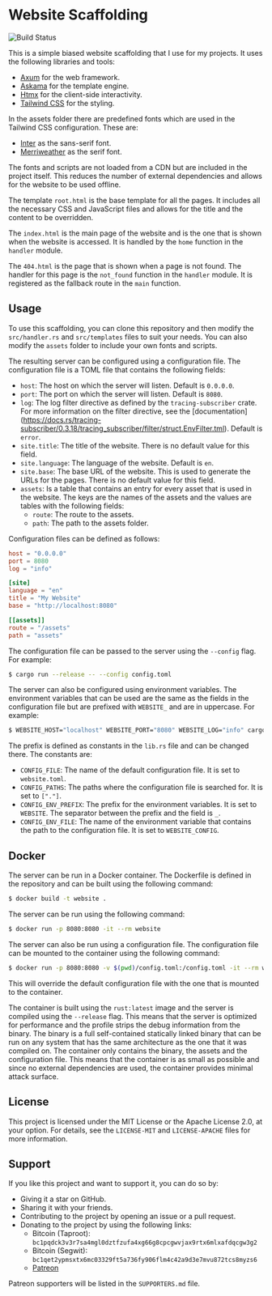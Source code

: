 # Website Scaffolding

![Build Status](https://img.shields.io/github/actions/workflow/status/typedduck/website/rust.yml)

This is a simple biased website scaffolding that I use for my projects. It uses
the following libraries and tools:

- [Axum](https://crates.io/crates/axum) for the web framework.
- [Askama](https://crates.io/crates/askama) for the template engine.
- [Htmx](https://htmx.org/) for the client-side interactivity.
- [Tailwind CSS](https://tailwindcss.com/) for the styling.

In the assets folder there are predefined fonts which are used in the Tailwind
CSS configuration. These are:

- [Inter](https://fonts.google.com/specimen/Inter) as the sans-serif font.
- [Merriweather](https://fonts.google.com/specimen/Merriweather) as the serif
  font.

The fonts and scripts are not loaded from a CDN but are included in the project
itself. This reduces the number of external dependencies and allows for the
website to be used offline.

The template `root.html` is the base template for all the pages. It includes all
the necessary CSS and JavaScript files and allows for the title and the
content to be overridden.

The `index.html` is the main page of the website and is the one that is shown
when the website is accessed. It is handled by the `home` function in the
`handler` module.

The `404.html` is the page that is shown when a page is not found. The handler
for this page is the `not_found` function in the `handler` module. It is
registered as the fallback route in the `main` function.

## Usage

To use this scaffolding, you can clone this repository and then modify the
`src/handler.rs` and `src/templates` files to suit your needs. You can also
modify the `assets` folder to include your own fonts and scripts.

The resulting server can be configured using a configuration file. The
configuration file is a TOML file that contains the following fields:

- `host`: The host on which the server will listen. Default is `0.0.0.0`.
- `port`: The port on which the server will listen. Default is `8080`.
- `log`: The log filter directive as defined by the `tracing-subscriber` crate.
  For more information on the filter directive, see the [documentation]
  (https://docs.rs/tracing-subscriber/0.3.18/tracing_subscriber/filter/struct.EnvFilter.tml).
  Default is `error`.
- `site.title`: The title of the website. There is no default value for this
  field.
- `site.language`: The language of the website. Default is `en`.
- `site.base`: The base URL of the website. This is used to generate the URLs
  for the pages. There is no default value for this field.
- `assets`: Is a table that contains an entry for every asset that is used in
  the website. The keys are the names of the assets and the values are tables
  with the following fields:
  - `route`: The route to the assets.
  - `path`: The path to the assets folder.

Configuration files can be defined as follows:

```toml
host = "0.0.0.0"
port = 8080
log = "info"

[site]
language = "en"
title = "My Website"
base = "http://localhost:8080"

[[assets]]
route = "/assets"
path = "assets"
```

The configuration file can be passed to the server using the `--config` flag.
For example:

```sh
$ cargo run --release -- --config config.toml
```

The server can also be configured using environment variables. The environment
variables that can be used are the same as the fields in the configuration file
but are prefixed with `WEBSITE_` and are in uppercase. For example:

```sh
$ WEBSITE_HOST="localhost" WEBSITE_PORT="8080" WEBSITE_LOG="info" cargo run --release
```

The prefix is defined as constants in the `lib.rs` file and can be changed
there. The constants are:

- `CONFIG_FILE`: The name of the default configuration file. It is set to
  `website.toml`.
- `CONFIG_PATHS`: The paths where the configuration file is searched for. It is
  set to `["."]`.
- `CONFIG_ENV_PREFIX`: The prefix for the environment variables. It is set to
  `WEBSITE`. The separator between the prefix and the field is `_`.
- `CONFIG_ENV_FILE`: The name of the environment variable that contains the
  path to the configuration file. It is set to `WEBSITE_CONFIG`.

## Docker

The server can be run in a Docker container. The Dockerfile is defined in the
repository and can be built using the following command:

```sh
$ docker build -t website .
```

The server can be run using the following command:

```sh
$ docker run -p 8080:8080 -it --rm website
```

The server can also be run using a configuration file. The configuration file
can be mounted to the container using the following command:

```sh
$ docker run -p 8080:8080 -v $(pwd)/config.toml:/config.toml -it --rm website --config /config.toml
```

This will override the default configuration file with the one that is mounted
to the container.

The container is built using the `rust:latest` image and the server is compiled
using the `--release` flag. This means that the server is optimized for
performance and the profile strips the debug information from the binary. The 
binary is a full self-contained statically linked binary that can be run on any
system that has the same architecture as the one that it was compiled on. The
container only contains the binary, the assets and the configuration file. This
means that the container is as small as possible and since no external
dependencies are used, the container provides minimal attack surface.

## License

This project is licensed under the MIT License or the Apache License 2.0, at
your option. For details, see the `LICENSE-MIT` and `LICENSE-APACHE` files for
more information.

## Support

If you like this project and want to support it, you can do so by:

- Giving it a star on GitHub.
- Sharing it with your friends.
- Contributing to the project by opening an issue or a pull request.
- Donating to the project by using the following links:
  - Bitcoin (Taproot): `bc1pqdck3v3r7sa4mgl0dztfzufa4xg66g8cpcgwvjax9rtx6mlxafdqcgw3g2`
  - Bitcoin (Segwit): `bc1qet2ypmsxtx6mc03329ft5a736fy906flm4c42a9d3e7mvu872tcs8myzs6`
  - [Patreon](https://www.patreon.com/typedduck)

Patreon supporters will be listed in the `SUPPORTERS.md` file.